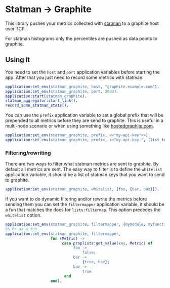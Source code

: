 # Statman -> Graphite

This library pushes your metrics collected with [statman](https://github.com/knutin/statman) to a graphite host over TCP.

For statman histograms only the percentiles are pushed as data points to
graphite.

## Using it

You need to set the `host` and `port` application variables before starting
the app. After that you just need to record some metrics with statman.

```erlang
application:set_env(statman_graphite, host, "graphite.example.com").
application:set_env(statman_graphite, port, 2003).
application:start(statman_graphite).
statman_aggregator:start_link().
record_some_statman_stats().
```

You can use the `prefix` application variable to set a global prefix that will
be prepended to all metrics before they are send to graphite. This is useful
in a multi-node scenario or when using something like [hostedgraphite.com](https://www.hostedgraphite.com).

```erlang
application:set_env(statman_graphite, prefix, <<"my-api-key">>).
application:set_env(statman_graphite, prefix, <<"my-api-key.", (list_to_binary(atom_to_list(node())))/binary>>).
```

### Filtering/rewriting

There are two ways to filter what statman metrics are sent to graphite. By
default all metrics are sent. The easy way to filter is to define the
`whitelist` application variable, it should be a list of statman keys that you
want to send to graphite.

```erlang
application:set_env(statman_graphite, whitelist, [foo, {bar, baz}]).
```

If you want to do dynamic filtering and/or rewrite the metrics before sending
them you can set the `filtermapper` application variable, it should be a fun
that matches the docs for `lists:filtermap`. This option precedes the
`whitelist` option.

```erlang
application:set_env(statman_graphite, filtermapper, {mymodule, myfunction}).
%% Or as a fun
application:set_env(statman_graphite, filtermapper,
                    fun (Metric) ->
                         case proplists:get_value(key, Metric) of
                              foo ->
                                  false;
                              bar ->
                                  {true, baz};
                              baz ->
                                  true
                          end
                    end).
```
